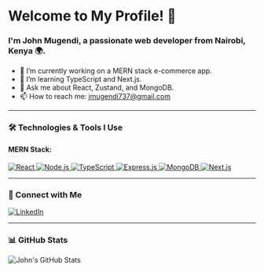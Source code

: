 # Welcome to My Profile! 👋

### I'm John Mugendi, a passionate web developer from Nairobi, Kenya 🌍.

- 🔭 I’m currently working on a MERN stack e-commerce app.
- 🌱 I’m learning TypeScript and Next.js.
- 💬 Ask me about React, Zustand, and MongoDB.
- 📫 How to reach me: [jmugendi737@gmail.com](mailto:jmugendi737@gmail.com)

---

### 🛠️ Technologies & Tools I Use

#### MERN Stack:

<p align="left">
  <a href="https://reactjs.org/" target="_blank">
    <img src="https://img.shields.io/badge/React-61DAFB?logo=react&logoColor=white&style=for-the-badge" alt="React" />
  </a>
  <a href="https://nodejs.org/" target="_blank">
    <img src="https://img.shields.io/badge/Node.js-339933?logo=node.js&logoColor=white&style=for-the-badge" alt="Node.js" />
  </a>
  <a href="https://www.typescriptlang.org/" target="_blank">
    <img src="https://img.shields.io/badge/TypeScript-3178C6?logo=typescript&logoColor=white&style=for-the-badge" alt="TypeScript" />
  </a>
  <a href="https://expressjs.com/" target="_blank">
    <img src="https://img.shields.io/badge/Express.js-000000?logo=express&logoColor=white&style=for-the-badge" alt="Express.js" />
  </a>
  <a href="https://www.mongodb.com/" target="_blank">
    <img src="https://img.shields.io/badge/MongoDB-47A248?logo=mongodb&logoColor=white&style=for-the-badge" alt="MongoDB" />
  </a>
  <a href="https://nextjs.org/" target="_blank">
    <img src="https://img.shields.io/badge/Next.js-000000?logo=next.js&logoColor=white&style=for-the-badge" alt="Next.js" />
  </a>
</p>

---

### 📇 Connect with Me

<p align="left">
  <a href="https://www.linkedin.com/in/john-mugendi-3851b5254/" target="_blank">
    <img src="https://img.shields.io/badge/LinkedIn-0A66C2?logo=linkedin&logoColor=white&style=for-the-badge" alt="LinkedIn" />
  </a>
</p>

---

### 📊 GitHub Stats

<p align="left">
  <img src="https://github-readme-stats.vercel.app/api?username=CGAJAY&show_icons=true&theme=radical" alt="John's GitHub Stats" />
</p>
